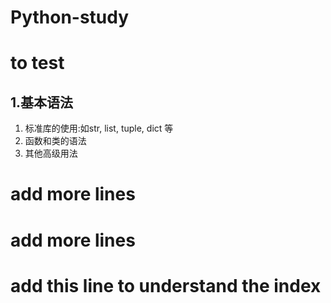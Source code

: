# Python-study
# to test
## 1.基本语法
1. 标准库的使用:如str, list, tuple, dict 等
2. 函数和类的语法
3. 其他高级用法
# add more lines
# add more lines
# add this line to understand the index 
